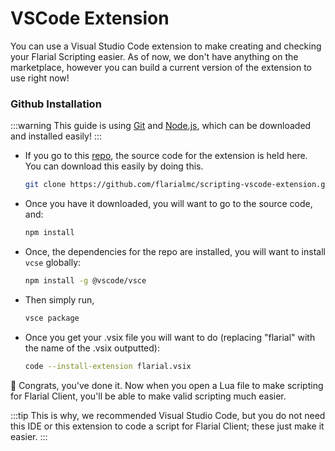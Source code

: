 # VSCode Extension
You can use a Visual Studio Code extension to make creating and checking your Flarial Scripting easier. As of now, we don't have anything on the marketplace, however you can build a current version of the extension to use right now!

### Github Installation
:::warning
This guide is using [Git](https://git-scm.com/) and [Node.js](https://nodejs.org/en/download/package-manager), which can be downloaded and installed easily!
:::

- If you go to this [repo](https://github.com/flarialmc/scripting-vscode-extension), the source code for the extension is held here. You can download this easily by doing this.
  ```bash
  git clone https://github.com/flarialmc/scripting-vscode-extension.git
  ```
- Once you have it downloaded, you will want to go to the source code, and:
  ```bash
  npm install
  ```
- Once, the dependencies for the repo are installed, you will want to install ```vcse``` globally:
  ```bash
  npm install -g @vscode/vsce
  ```
- Then simply run,
  ```bash
  vsce package
  ```
- Once you get your .vsix file you will want to do (replacing "flarial" with the name of the .vsix outputted):
  ```bash
  code --install-extension flarial.vsix
  ```

🎉 Congrats, you've done it. Now when you open a Lua file to make scripting for Flarial Client, you'll be able to make valid scripting much easier.

:::tip
This is why, we recommended Visual Studio Code, but you do not need this IDE or this extension to code a script for Flarial Client; these just make it easier.
:::
